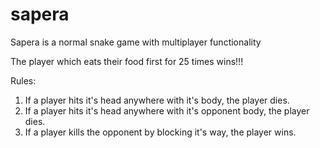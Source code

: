 # sapera

Sapera is a normal snake game with multiplayer functionality

The player which eats their food first for 25 times wins!!!

Rules:

1. If a player hits it's head anywhere with it's body, the player dies.
2. If a player hits it's head anywhere with it's opponent body, the player dies.
2. If a player kills the opponent by blocking it's way, the player wins.

